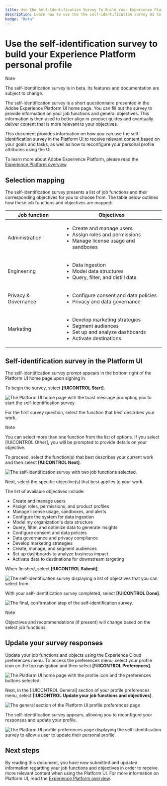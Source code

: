 ```yaml
---
title: Use the Self-Identification Survey To Build Your Experience Platform Personal Profile
description: Learn how to use the the self-identification survey UI to receive relevant content based on your job functions and related objectives.
badge: "Beta"
---
```

# Use the self-identification survey to build your Experience Platform personal profile

>[!NOTE]
>
>The self-identification survey is in beta. Its features and documentation are subject to change.

The self-identification survey is a short questionnaire presented in the Adobe Experience Platform UI home page. You can fill out the survey to provide information on your job functions and general objectives. This information is then used to better align in-product guides and eventually deliver content that is more relevant to your objectives.

This document provides information on how you can use the self-identification survey in the Platform UI to receive relevant content based on your goals and tasks, as well as how to reconfigure your personal profile attributes using the UI.

To learn more about Adobe Experience Platform, please read the [Experience Platform overview](home.md).

## Selection mapping

The self-identification survey presents a list of job functions and their corresponding objectives for you to choose from. The table below outlines how these job functions and objectives are mapped:

| Job function | Objectives |
| --- | --- |
| Administration | <ul><li>Create and manage users</li><li>Assign roles and permissions</li><li>Manage license usage and sandboxes</li></ul>|
| Engineering | <ul><li>Data ingestion</li><li>Model data structures</li><li>Query, filter, and distill data</li></ul> |
| Privacy & Governance | <ul><li>Configure consent and data policies</li><li>Privacy and data governance</li></ul> |
| Marketing | <ul><li>Develop marketing strategies</li><li>Segment audiences</li><li>Set up and analyze dashboards</li><li>Activate destinations</li></ul> |

## Self-identification survey in the Platform UI

The self-identification survey prompt appears in the bottom right of the Platform UI home page upon signing in.

To begin the survey, select **[!UICONTROL Start]**.

![The Platform UI home page with the toast message prompting you to start the self-identification survey.](./images/survey/survey-prompt.png)

For the first survey question, select the function that best describes your work. 

>[!NOTE]
>
>You can select more than one function from the list of options. If you select [!UICONTROL Other], you will be prompted to provide details on your objective.

To proceed, select the function(s) that best describes your current work and then select **[!UICONTROL Next]**.

![The self-identification survey with two job functions selected.](./images/survey/select-functions.png)

Next, select the specific objective(s) that best applies to your work.

The list of available objectives include:

* Create and manage users
* Assign roles, permissions, and product profiles
* Manage license usage, sandboxes, and alerts
* Configure the system for data ingestion
* Model my organization's data structure
* Query, filter, and optimize data to generate insights
* Configure consent and data policies
* Data governance and privacy compliance
* Develop marketing strategies
* Create, manage, and segment audiences
* Set up dashboards to analyze business impact
* Activate data to destinations for downstream targeting

When finished, select **[!UICONTROL Submit]**.

![The self-identification survey displaying a list of objectives that you can select from.](./images/survey/select-objectives.png)

With your self-identification survey completed, select **[!UICONTROL Done]**.

![The final, confirmation step of the self-identification survey.](./images/survey/survey-complete.png)

>[!NOTE]
>
>Objectives and recommendations (if present) will change based on the select job functions.

## Update your survey responses

Update your job functions and objects using the Experience Cloud preferences menu. To access the preferences menu, select your profile icon on the top navigation and then select **[!UICONTROL Preferences]**.

![The Platform UI home page with the profile icon and the preferences buttons selected.](./images/survey/preferences.png)

Next, in the [!UICONTROL General] section of your profile preferences menu, select **[!UICONTROL Update your job functions and objectives]**. 

![The general section of the Platform UI profile preferences page](./images/survey/update.png)

The self-identification survey appears, allowing you to reconfigure your responses and update your profile.

![The Platform UI profile preferences page displaying the self-identification survey to allow a user to update their personal profile.](./images/survey/new-survey.png)

## Next steps

By reading this document, you have now submitted and updated information regarding your job functions and objectives in order to receive more relevant content when using the Platform UI. For more information on Platform UI, read the [Experience Platform overview](home.md).